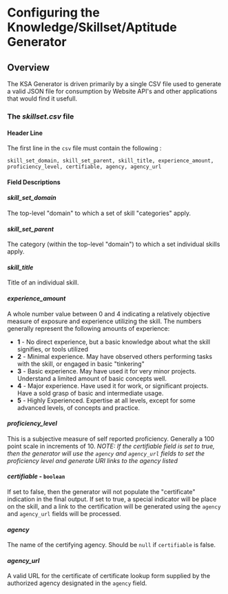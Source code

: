 # Configuring the Knowledge/Skillset/Aptitude Generator

## Overview
The KSA Generator is driven primarily by a single CSV file used to generate a valid JSON file for consumption by Website API's and other applications that would find it usefull.

### The *skillset.csv* file
#### Header Line
The first line in the `csv` file must contain the following :

```skill_set_domain, skill_set_parent, skill_title, experience_amount, proficiency_level, certifiable, agency, agency_url```

#### Field Descriptions

#### *skill_set_domain*
The top-level "domain" to which a set of skill "categories" apply.

#### *skill_set_parent*
The category (within the top-level "domain") to which a set individual skills apply.

#### *skill_title*
Title of an individual skill.

#### *experience_amount*
A whole number value between 0 and 4 indicating a relatively objective measure of exposure and experience utilizing the skill.  The numbers generally represent the following amounts of experience:

- **1** - No direct experience, but a basic knowledge about what the skill signifies, or tools utilized
- **2** - Minimal experience. May have observed others performing tasks with the skill, or engaged in basic "tinkering"
- **3** - Basic experience.  May have used it for very minor projects.  Understand a limited amount of basic concepts well.
- **4** - Major experience.  Have used it for work, or significant projects.  Have a sold grasp of basic and intermediate usage.
- **5** - Highly Experienced.  Expertise at all levels, except for some advanced levels, of concepts and practice.

#### *proficiency_level*
This is a subjective measure of self reported proficiency.  Generally a 100 point scale in increments of 10.  *NOTE: If the certifiable field is set to true, then the generator will use the `agency` and `agency_url` fields to set the proficiency level and generate URI links to the agency listed*

#### *certifiable* - `boolean`
If set to false, then the generator will not populate the "certificate" indication in the final output.  If set to true, a special indicator will be place on the skill, and a link to the certification will be generated using the `agency` and `agency_url` fields will be processed.

#### *agency*
The name of the certifying agency.  Should be `null` if `certifiable` is false.

#### *agency_url*
A valid URL for the certificate of certificate lookup form supplied by the authorized agency designated in the `agency` field.
